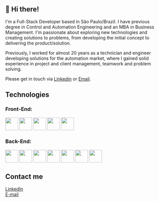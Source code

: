 ## 👋 Hi there!

I'm a Full-Stack Developer based in São Paulo/Brazil. I have previous degree in Control and Automation Engineering and an MBA in Business Management. I'm passionate about exploring new technologies and creating solutions to problems, from developing the initial concept to delivering the product/solution.

Previously, I worked for almost 20 years as a technician and engineer developing solutions for the automation market, where I gained solid experience in project and client management, teamwork and problem solving.

Please get in touch via [Linkedin](https://www.linkedin.com/in/alan-cristiano/) or [Email](mailto:).

## Technologies

### Front-End:

<div>
<img src="https://cdn.jsdelivr.net/gh/devicons/devicon@latest/icons/html5/html5-plain-wordmark.svg" width="40"/>
<img src="https://cdn.jsdelivr.net/gh/devicons/devicon@latest/icons/css3/css3-plain-wordmark.svg" width="40"/>
<img src="https://cdn.jsdelivr.net/gh/devicons/devicon@latest/icons/react/react-original-wordmark.svg" width="40"/>
<img src="https://cdn.jsdelivr.net/gh/devicons/devicon@latest/icons/typescript/typescript-original.svg" width="40"/>
<img src="https://cdn.jsdelivr.net/gh/devicons/devicon@latest/icons/javascript/javascript-original.svg" width="40"/>
</div>

### Back-End:

<div>
<img src="https://cdn.jsdelivr.net/gh/devicons/devicon@latest/icons/nodejs/nodejs-original-wordmark.svg" width="40"/>
<img src="https://cdn.jsdelivr.net/gh/devicons/devicon@latest/icons/express/express-original-wordmark.svg" width="40" />
<img src="https://cdn.jsdelivr.net/gh/devicons/devicon@latest/icons/postgresql/postgresql-original-wordmark.svg" width="40"/>
<img src="https://cdn.jsdelivr.net/gh/devicons/devicon@latest/icons/typescript/typescript-original.svg" width="40"/>
<img src="https://cdn.jsdelivr.net/gh/devicons/devicon@latest/icons/javascript/javascript-original.svg" width="40"/>
<img src="https://cdn.jsdelivr.net/gh/devicons/devicon@latest/icons/python/python-original.svg" width="40"/>
<img src="https://cdn.jsdelivr.net/gh/devicons/devicon@latest/icons/django/django-plain-wordmark.svg" width="40"/>
</div>

## Contact me

[LinkedIn](https://www.linkedin.com/in/alan-cristiano/)
<br>
[E-mail](mailto:)

